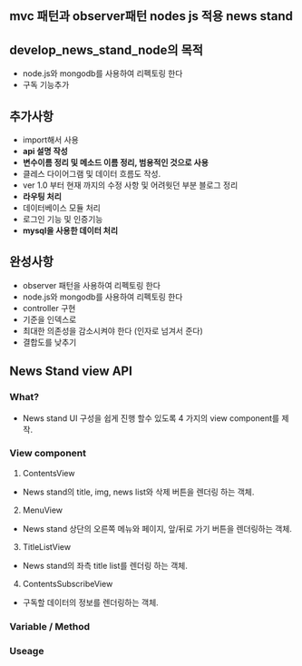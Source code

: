 ## mvc 패턴과 observer패턴 nodes js 적용 news stand

## develop_news_stand_node의 목적
- node.js와 mongodb를 사용하여 리펙토링 한다
- 구독 기능추가

## 추가사항

- import해서 사용
- **api 설명 작성**
- **변수이름 정리 및 메소드 이름 정리, 범용적인 것으로 사용**
- 클레스 다이어그램 및 데이터 흐름도 작성.
- ver 1.0 부터 현재 까지의 수정 사항 및 어려웟던 부분 블로그 정리
- **라우팅 처리**
- 데이터베이스 모듈 처리
- 로그인 기능 및 인증기능
- **mysql을 사용한 데이터 처리**

## 완성사항

- observer 패턴을 사용하여 리펙토링 한다
- node.js와 mongodb를 사용하여 리펙토링 한다
- controller 구현
- 기준을 인덱스로
- 최대한 의존성을 감소시켜야 한다 (인자로 넘겨서 준다)
- 결합도를 낮추기



## News Stand view API

### What?
- News stand UI 구성을 쉽게 진행 할수 있도록 4 가지의 view component를 제작.

### View component
1. ContentsView
 - News stand의 title, img, news list와 삭제 버튼을 렌더링 하는 객체.
2. MenuView
 - News stand 상단의 오른쪽 메뉴와 페이지, 앞/뒤로 가기 버튼을 렌더링하는 객체.
3. TitleListView
 - News stand의 좌측 title list를 렌더링 하는 객체.
4. ContentsSubscribeView
 - 구독할 데이터의 정보를 렌더링하는 객체.


### Variable / Method

### Useage
